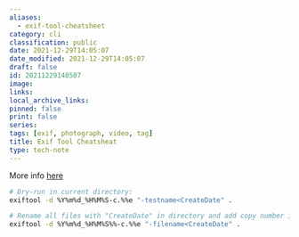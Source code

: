 ```yaml
---
aliases:
  - exif-tool-cheatsheet
category: cli
classification: public
date: 2021-12-29T14:05:07
date_modified: 2021-12-29T14:05:07
draft: false
id: 20211229140507
image: 
links: 
local_archive_links: 
pinned: false
print: false
series: 
tags: [exif, photograph, video, tag]
title: Exif Tool Cheatsheat
type: tech-note
---
```


More info [here](https://exiftool.org/filename.html)

```sh
# Dry-run in current directory:
exiftool -d %Y%m%d_%H%M%S-c.%%e "-testname<CreateDate" .

# Rename all files with "CreateDate" in directory and add copy number if required:
exiftool -d %Y%m%d_%H%M%S%%-c.%%e "-filename<CreateDate" .
```

